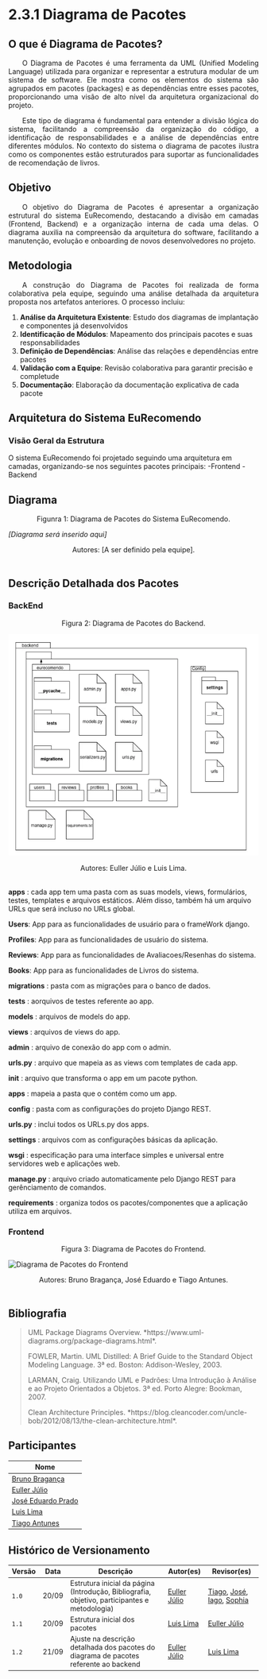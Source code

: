 # 2.3.1 Diagrama de Pacotes

## O que é Diagrama de Pacotes?

<p align="justify"> &emsp;&emsp;O Diagrama de Pacotes é uma ferramenta da UML (Unified Modeling Language) utilizada para organizar e representar a estrutura modular de um sistema de software. Ele mostra como os elementos do sistema são agrupados em pacotes (packages) e as dependências entre esses pacotes, proporcionando uma visão de alto nível da arquitetura organizacional do projeto.</p>

<p align="justify"> &emsp;&emsp;Este tipo de diagrama é fundamental para entender a divisão lógica do sistema, facilitando a compreensão da organização do código, a identificação de responsabilidades e a análise de dependências entre diferentes módulos. No contexto do sistema o diagrama de pacotes ilustra como os componentes estão estruturados para suportar as funcionalidades de recomendação de livros.</p>

## Objetivo

<p align="justify"> &emsp;&emsp;O objetivo do Diagrama de Pacotes é apresentar a organização estrutural do sistema EuRecomendo, destacando a divisão em camadas (Frontend, Backend) e a organização interna de cada uma delas. O diagrama auxilia na compreensão da arquitetura do software, facilitando a manutenção, evolução e onboarding de novos desenvolvedores no projeto.</p>

## Metodologia

<p align="justify"> &emsp;&emsp;A construção do Diagrama de Pacotes foi realizada de forma colaborativa pela equipe, seguindo uma análise detalhada da arquitetura proposta nos artefatos anteriores. O processo incluiu:</p>

1. **Análise da Arquitetura Existente**: Estudo dos diagramas de implantação e componentes já desenvolvidos
2. **Identificação de Módulos**: Mapeamento dos principais pacotes e suas responsabilidades
3. **Definição de Dependências**: Análise das relações e dependências entre pacotes
4. **Validação com a Equipe**: Revisão colaborativa para garantir precisão e completude
5. **Documentação**: Elaboração da documentação explicativa de cada pacote

## Arquitetura do Sistema EuRecomendo

### Visão Geral da Estrutura

O sistema EuRecomendo foi projetado seguindo uma arquitetura em camadas, organizando-se nos seguintes pacotes principais:
  -Frontend
  -Backend

## Diagrama

<center>Figunra 1: Diagrama de Pacotes do Sistema EuRecomendo.</center>

*[Diagrama será inserido aqui]*

<center>Autores: [A ser definido pela equipe]. </center>
<br>

## Descrição Detalhada dos Pacotes

### BackEnd

<center>Figura 2: Diagrama de Pacotes do Backend.</center>

<center>

![Diagrama de Pacotes do Backend](./assets/DiagramaDePacotes.png)

</center> 

<center>Autores: Euller Júlio e Luis Lima. </center>
<br>

**apps** : cada app tem uma pasta com as suas models, views, formulários, testes, templates e arquivos estáticos. Além disso, também há um arquivo URLs que será incluso no URLs global.

**Users**: App para as funcionalidades de usuário para o frameWork django.

**Profiles**: App para as funcionalidades de usuário do sistema.

**Reviews**: App para as funcionalidades de Avaliacoes/Resenhas do sistema.

**Books**: App para as funcionalidades de Livros do sistema.

**migrations** : pasta com as migrações para o banco de dados.

**tests** : aorquivos de testes referente ao app.

**models** : arquivos de models do app.

**views** : arquivos de views do app.

**admin** : arquivo de conexão do app com o admin.

**urls.py** : arquivo que mapeia as as views com templates de cada app.

**__init__** : arquivo que transforma o app em um pacote python.

**apps** : mapeia a pasta que o contém como um app.

**config** : pasta com as configurações do projeto Django REST.

**urls.py** : inclui todos os URLs.py dos apps.

**settings** : arquivos com as configurações básicas da aplicação.

**wsgi** : especificação para uma interface simples e universal entre servidores web e aplicações web.

**manage.py** : arquivo criado automaticamente pelo Django REST para gerênciamento de comandos.

**requirements** : organiza todos os pacotes/componentes que a aplicação utiliza em arquivos.

### Frontend

<center>Figura 3: Diagrama de Pacotes do Frontend.</center>

![Diagrama de Pacotes do Frontend]()

<center>Autores: Bruno Bragança, José Eduardo e Tiago Antunes. </center>
<br>



## Bibliografia

> <p id="1">UML Package Diagrams Overview. *https://www.uml-diagrams.org/package-diagrams.html*.</p>
> <p id="2">FOWLER, Martin. UML Distilled: A Brief Guide to the Standard Object Modeling Language. 3ª ed. Boston: Addison-Wesley, 2003.</p>
> <p id="3">LARMAN, Craig. Utilizando UML e Padrões: Uma Introdução à Análise e ao Projeto Orientados a Objetos. 3ª ed. Porto Alegre: Bookman, 2007.</p>
> <p id="4">Clean Architecture Principles. *https://blog.cleancoder.com/uncle-bob/2012/08/13/the-clean-architecture.html*.</p>

## Participantes

| Nome                      |
|---------------------------|
| [Bruno Bragança](https://github.com/BrunoBReis) |
| [Euller Júlio](https://github.com/Potatoyz908)  |
| [José Eduardo Prado](https://github.com/jevprado) |
| [Luis Lima](https://github.com/luidooo) |
| [Tiago Antunes](https://github.com/TiagoBalieiro) | 


## Histórico de Versionamento

| Versão | Data  | Descrição | Autor(es) | Revisor(es) |
|--------|-------|-----------|-----------|-------------|
|  `1.0` | 20/09 | Estrutura inicial da página (Introdução, Bibliografia, objetivo, participantes e metodologia) | [Euller Júlio](https://github.com/Potatoyz908) | [Tiago](https://github.com/TiagoBalieiro), [José](https://github.com/jevprado), [Iago](https://github.com/iagorrr), [Sophia](https://github.com/Sophiassilva)  |
|  `1.1` | 20/09 | Estrutura inicial dos pacotes | [Luis Lima](https://github.com/luidooo) | [Euller Júlio](https://github.com/Potatoyz908) |
|  `1.2` | 21/09 | Ajuste na descrição detalhada dos pacotes do diagrama de pacotes referente ao backend | [Euller Júlio](https://github.com/Potatoyz908) | [Luis Lima](https://github.com/luidooo) |
